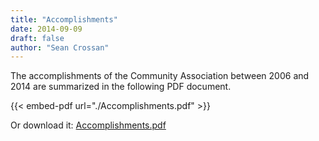 ```yaml
---
title: "Accomplishments"
date: 2014-09-09
draft: false
author: "Sean Crossan"
---
```


The accomplishments of the Community Association between 2006 and 2014 are summarized in the following PDF document.

<!--more-->

{{< embed-pdf url="./Accomplishments.pdf" >}}

Or download it: [Accomplishments.pdf](Accomplishments.pdf)

